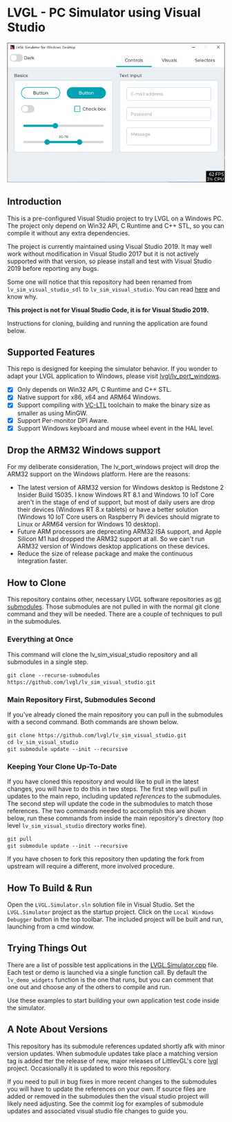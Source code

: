 ﻿# LVGL - PC Simulator using Visual Studio

![Screenshot](Screenshot.png)

## Introduction

This is a pre-configured Visual Studio project to try LVGL on a Windows PC. The
project only depend on Win32 API, C Runtime and C++ STL, so you can compile it
without any extra dependencies.

The project is currently maintained using Visual Studio 2019. It may well work
without modification in Visual Studio 2017 but it is not actively supported 
with that version, so please install and test with Visual Studio 2019 before 
reporting any bugs.

Some one will notice that this repository had been renamed from 
`lv_sim_visual_studio_sdl` to `lv_sim_visual_studio`. You can read 
[here](https://github.com/lvgl/lvgl/issues/2043) and know why.

**This project is not for Visual Studio Code, it is for Visual Studio 2019.**

Instructions for cloning, building and running the application are found below.

## Supported Features

This repo is designed for keeping the simulator behavior. If you wonder to 
adapt your LVGL application to Windows, please visit 
[lvgl/lv_port_windows](https://github.com/lvgl/lv_port_windows).

- [x] Only depends on Win32 API, C Runtime and C++ STL.
- [x] Native support for x86, x64 and ARM64 Windows.
- [x] Support compiling with [VC-LTL](https://github.com/Chuyu-Team/VC-LTL) 
      toolchain to make the binary size as smaller as using MinGW.
- [x] Support Per-monitor DPI Aware.
- [x] Support Windows keyboard and mouse wheel event in the HAL level.

## Drop the ARM32 Windows support

For my deliberate consideration, The lv_port_windows project will drop the ARM32
support on the Windows platform. Here are the reasons:

- The latest version of ARM32 version for Windows desktop is Redstone 2 Insider
  Build 15035. I know Windows RT 8.1 and Windows 10 IoT Core aren't in the 
  stage of end of support, but most of daily users are drop their devices 
  (Windows RT 8.x tablets) or have a better solution (Windows 10 IoT Core users
  on Raspberry Pi devices should migrate to Linux or ARM64 version for Windows 
  10 desktop).
- Future ARM processors are deprecating ARM32 ISA support, and Apple Silicon M1
  had dropped the ARM32 support at all. So we can't run ARM32 version of Windows
  desktop applications on these devices.
- Reduce the size of release package and make the continuous integration faster.

## How to Clone

This repository contains other, necessary LVGL software repositories as 
[git submodules](https://git-scm.com/book/en/v2/Git-Tools-Submodules). Those 
submodules are not pulled in with the normal git clone command and they will be
needed. There are a couple of techniques to pull in the submodules.

### Everything at Once

This command will clone the lv_sim_visual_studio repository and all submodules
in a single step.

```
git clone --recurse-submodules https://github.com/lvgl/lv_sim_visual_studio.git
```

### Main Repository First, Submodules Second

If you've already cloned the main repository you can pull in the submodules 
with a second command. Both commands are shown below.

```
git clone https://github.com/lvgl/lv_sim_visual_studio.git
cd lv_sim_visual_studio
git submodule update --init --recursive
```

### Keeping Your Clone Up-To-Date

If you have cloned this repository and would like to pull in the latest 
changes, you will have to do this in two steps. The first step will pull in
updates to the main repo, including updated _references_ to the submodules. The
second step will update the code in the submodules to match those references.
The two commands needed to accomplish this are shown below, run these commands
from inside the main repository's directory (top level `lv_sim_visual_studio`
directory works fine).

```
git pull
git submodule update --init --recursive
```

If you have chosen to fork this repository then updating the fork from upstream
will require a different, more involved procedure.

## How To Build & Run

Open the `LVGL.Simulator.sln` solution file in Visual Studio. Set the 
`LVGL.Simulator` project as the startup project. Click on the `Local Windows
Debugger` button in the top toolbar.  The included project will be built and 
run, launching from a cmd window.

## Trying Things Out

There are a list of possible test applications in the 
[LVGL.Simulator.cpp](LVGL.Simulator/LVGL.Simulator.cpp) file. Each test or demo
is launched via a single function call.  By default the `lv_demo_widgets` 
function is the one that runs, but you can comment that one out and choose any
of the others to compile and run.

Use these examples to start building your own application test code inside the
simulator.

## A Note About Versions

This repository has its submodule references updated shortly afk with minor 
version updates. When submodule updates take place a matching version tag is
added tter the release of new, major releases of LittlevGL's core 
[lvgl](https://github.com/lvgl/lvgl) project. Occasionally it is updated to
woro this repository.

If you need to pull in bug fixes in more recent changes to the submodules you
will have to update the references on your own. If source files are added or
removed in the submodules then the visual studio project will likely need
adjusting. See the commit log for examples of submodule updates and associated
visual studio file changes to guide you.

